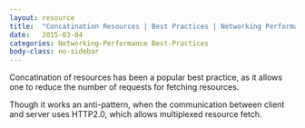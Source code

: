 ```yaml
---
layout: resource
title:  "Concatination Resources | Best Practices | Networking Performance"
date:   2015-03-04
categories: Networking-Performance Best-Practices
body-class: no-sidebar
---
```


Concatination of resources has been a popular best practice, as it allows one to reduce the number of requests for fetching resources.

Though it works an anti-pattern, when the communication between client and server uses HTTP2.0, which allows multiplexed resource fetch.